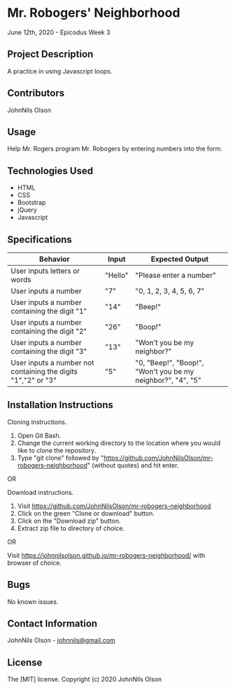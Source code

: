 # Mr. Robogers' Neighborhood
June 12th, 2020 - Epicodus Week 3
## Project Description
A practice in using Javascript loops.

## Contributors
JohnNils Olson

## Usage
Help Mr. Rogers program Mr. Robogers by entering numbers into the form.

## Technologies Used
* HTML
* CSS
* Bootstrap
* jQuery
* Javascript

## Specifications
|Behavior|Input|Expected Output|
|--------|-----|---------------|
|User inputs letters or words|"Hello"|"Please enter a number"|
|User inputs a number|"7"|"0, 1, 2, 3, 4, 5, 6, 7"|
|User inputs a number containing the digit "1"|"14"|"Beep!"|
|User inputs a number containing the digit "2"|"26"|"Boop!"|
|User inputs a number containing the digit "3"|"13"|"Won't you be my neighbor?"|
|User inputs a number not containing the digits "1","2" or "3"|"5"|"0, "Beep!", "Boop!", "Won't you be my neighbor?", "4", "5"|

## Installation Instructions
Cloning instructions.
  1. Open Git Bash.
  2. Change the current working directory to the location where you would like to clone the repository.
  3. Type "git clone" followed by "https://github.com/JohnNilsOlson/mr-robogers-neighborhood" (without quotes) and hit enter.

OR

Download instructions.
  1. Visit https://github.com/JohnNilsOlson/mr-robogers-neighborhood
  2. Click on the green "Clone or download" button.
  3. Click on the "Download zip" button.
  4. Extract zip file to directory of choice.

OR

Visit https://johnnilsolson.github.io/mr-robogers-neighborhood/ with browser of choice.

## Bugs
No known issues.

## Contact Information
JohnNils Olson - johnnils@gmail.com

## License
The [MIT] license.
Copyright (c) 2020 JohnNils Olson